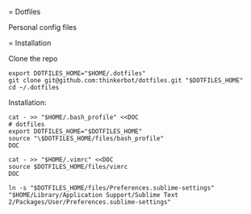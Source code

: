 = Dotfiles

Personal config files

= Installation

Clone the repo

    export DOTFILES_HOME="$HOME/.dotfiles"
    git clone git@github.com:thinkerbot/dotfiles.git "$DOTFILES_HOME"
    cd ~/.dotfiles

Installation:

    cat - >> "$HOME/.bash_profile" <<DOC
    # dotfiles
    export DOTFILES_HOME="$DOTFILES_HOME"
    source "\$DOTFILES_HOME/files/bash_profile"
    DOC

    cat - >> "$HOME/.vimrc" <<DOC
    source $DOTFILES_HOME/files/vimrc
    DOC

    ln -s "$DOTFILES_HOME/files/Preferences.sublime-settings" "$HOME/Library/Application Support/Sublime Text 2/Packages/User/Preferences.sublime-settings"
